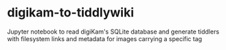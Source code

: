 # digikam-to-tiddlywiki
Jupyter notebook to read digiKam's SQLite database and generate tiddlers with filesystem links and metadata for images carrying a specific tag
